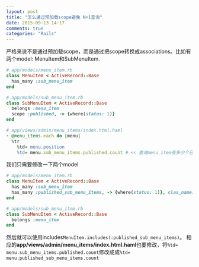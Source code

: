 ```yaml
---
layout: post
title: "怎么通过预加载scope避免 N+1查询"
date: 2015-09-13 14:17
comments: true
categories: "Rails"
---
```

严格来说不是通过预加载scope，而是通过把scope转换成associations。比如有两个model: MenuItem和SubMenuItem.
```ruby
# app/models/menu_item.rb
class MenuItem < ActiveRecord::Base
  has_many :sub_menu_item
end
```
```ruby
# app/models/sub_menu_item.rb
class SubMenuItem < ActiveRecord::Base
  belongs :menu_item
  scope :published, -> {where(status: 1)}
end
```
```ruby
# app/views/admin/menu_items/index.html.haml
- @menu_items.each do |menu|
  %tr
    %td= menu.position
    %td= menu.sub_menu_items.published.count # << 查询menu_item有多少个已经发布了的sub_menu_item

```
我们只需要修改一下两个model
```ruby
# app/models/menu_item.rb
class MenuItem < ActiveRecord::Base
  has_many :sub_menu_item
  has_many :published_sub_menu_items, -> {where(status: 1)}, clas_name: SubMenuItem
end
```
```ruby
# app/models/sub_menu_item.rb
class SubMenuItem < ActiveRecord::Base
  belongs :menu_item
end
```
然后就可以使用includes`MenuItem.includes(:published_sub_menu_items)`。
相应的**app/views/admin/menu_items/index.html.haml**也要修改，将`%td= menu.sub_menu_items.published.count`修改成成`%td= menu.published_sub_menu_items.count`
